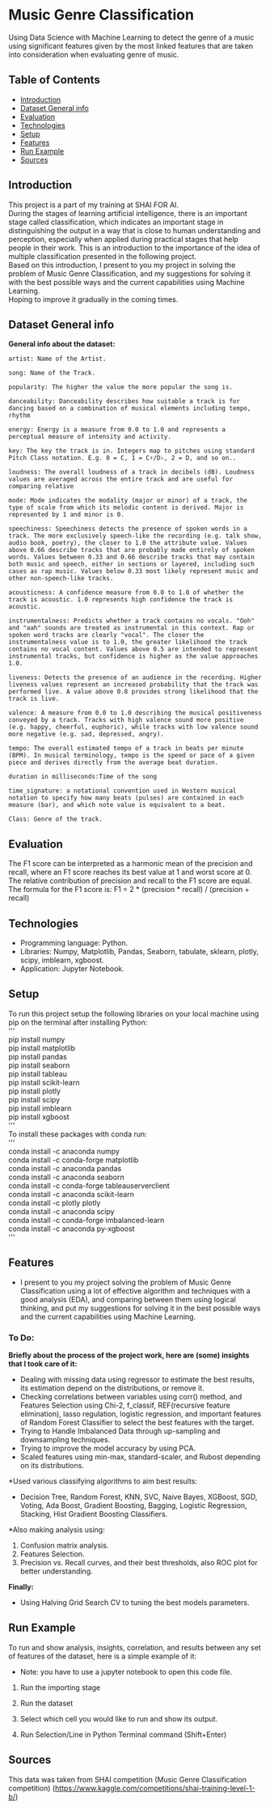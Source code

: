 # Music Genre Classification
Using Data Science with Machine Learning to detect the genre of a music using significant features given by the most linked features that are taken into consideration when evaluating genre of music.

## Table of Contents
* [Introduction](#introduction)
* [Dataset General info](#dataset-general-info)
* [Evaluation](#evaluation)
* [Technologies](#technologies)
* [Setup](#setup)
* [Features](#features)
* [Run Example](#run-example)
* [Sources](#sources)

## Introduction
This project is a part of my training at SHAI FOR AI.\
During the stages of learning artificial intelligence, there is an important stage called classification, which indicates an important stage in distinguishing the output in a way that is close to human understanding and perception, especially when applied during practical stages that help people in their work. This is an introduction to the importance of the idea of multiple classification presented in the following project.\
Based on this introduction, I present to you my project in solving the problem of Music Genre Classification, and my suggestions for solving it with the best possible ways and the current capabilities using Machine Learning.\
Hoping to improve it gradually in the coming times.

## Dataset General info
**General info about the dataset:**

    artist: Name of the Artist.

    song: Name of the Track.

    popularity: The higher the value the more popular the song is.

    danceability: Danceability describes how suitable a track is for dancing based on a combination of musical elements including tempo, rhythm

    energy: Energy is a measure from 0.0 to 1.0 and represents a perceptual measure of intensity and activity.

    key: The key the track is in. Integers map to pitches using standard Pitch Class notation. E.g. 0 = C, 1 = C♯/D♭, 2 = D, and so on..

    loudness: The overall loudness of a track in decibels (dB). Loudness values are averaged across the entire track and are useful for comparing relative

    mode: Mode indicates the modality (major or minor) of a track, the type of scale from which its melodic content is derived. Major is represented by 1 and minor is 0.

    speechiness: Speechiness detects the presence of spoken words in a track. The more exclusively speech-like the recording (e.g. talk show, audio book, poetry), the closer to 1.0 the attribute value. Values above 0.66 describe tracks that are probably made entirely of spoken words. Values between 0.33 and 0.66 describe tracks that may contain both music and speech, either in sections or layered, including such cases as rap music. Values below 0.33 most likely represent music and other non-speech-like tracks.

    acousticness: A confidence measure from 0.0 to 1.0 of whether the track is acoustic. 1.0 represents high confidence the track is acoustic.

    instrumentalness: Predicts whether a track contains no vocals. "Ooh" and "aah" sounds are treated as instrumental in this context. Rap or spoken word tracks are clearly "vocal". The closer the instrumentalness value is to 1.0, the greater likelihood the track contains no vocal content. Values above 0.5 are intended to represent instrumental tracks, but confidence is higher as the value approaches 1.0.

    liveness: Detects the presence of an audience in the recording. Higher liveness values represent an increased probability that the track was performed live. A value above 0.8 provides strong likelihood that the track is live.

    valence: A measure from 0.0 to 1.0 describing the musical positiveness conveyed by a track. Tracks with high valence sound more positive (e.g. happy, cheerful, euphoric), while tracks with low valence sound more negative (e.g. sad, depressed, angry).

    tempo: The overall estimated tempo of a track in beats per minute (BPM). In musical terminology, tempo is the speed or pace of a given piece and derives directly from the average beat duration.

    duration in milliseconds:Time of the song

    time_signature: a notational convention used in Western musical notation to specify how many beats (pulses) are contained in each measure (bar), and which note value is equivalent to a beat.

    Class: Genre of the track.
    
## Evaluation
The F1 score can be interpreted as a harmonic mean of the precision and recall, where an F1 score reaches its best value at 1 and worst score at 0. The relative contribution of precision and recall to the F1 score are equal. The formula for the F1 score is:
                F1 = 2 * (precision * recall) / (precision + recall)
## Technologies
* Programming language: Python.
* Libraries: Numpy, Matplotlib, Pandas, Seaborn, tabulate, sklearn, plotly, scipy, imblearn, xgboost. 
* Application: Jupyter Notebook.

## Setup
To run this project setup the following libraries on your local machine using pip on the terminal after installing Python:\
'''\
pip install numpy\
pip install matplotlib\
pip install pandas\
pip install seaborn\
pip install tableau\
pip install scikit-learn\
pip install plotly\
pip install scipy\
pip install imblearn\
pip install xgboost\
'''\
To install these packages with conda run:\
'''\
conda install -c anaconda numpy\
conda install -c conda-forge matplotlib\
conda install -c anaconda pandas\
conda install -c anaconda seaborn\
conda install -c conda-forge tableauserverclient\
conda install -c anaconda scikit-learn\
conda install -c plotly plotly\
conda install -c anaconda scipy\
conda install -c conda-forge imbalanced-learn\
conda install -c anaconda py-xgboost\
'''

## Features
* I present to you my project solving the problem of Music Genre Classification using a lot of effective algorithm and techniques with a good analysis (EDA), and comparing between them using logical thinking, and put my suggestions for solving it in the best possible ways and the current capabilities using Machine Learning.

### To Do:
**Briefly about the process of the project work, here are (some) insights that I took care of it:**

* Dealing with missing data using regressor to estimate the best results, its estimation depend on the distributions, or remove it.
* Checking correlations between variables using corr() method, and Features Selection using Chi-2, f_classif, REF(recursive feature elimination), lasso regulation, logistic regression, and important features of Random Forest Classifier to select the best features with the target.
* Trying to Handle Imbalanced Data through up-sampling and downsampling techniques.
* Trying to improve the model accuracy by using PCA.
* Scaled features using min-max, standard-scaler, and Rubost depending on its distributions.
  
 *Used various classifying algorithms to aim best results:

* Decision Tree, Random Forest, KNN, SVC, Naive Bayes, XGBoost, SGD, Voting, Ada Boost, Gradient Boosting, Bagging, Logistic Regression, Stacking, Hist Gradient Boosting Classifiers.

 *Also making analysis using:
1. Confusion matrix analysis.
2. Features Selection.
3. Precision vs. Recall curves, and their best thresholds, also ROC plot for better understanding.

**Finally:**

* Using Halving Grid Search CV to tuning the best models parameters.

## Run Example
To run and show analysis, insights, correlation, and results between any set of features of the dataset, here is a simple example of it:

* Note: you have to use a jupyter notebook to open this code file.

1. Run the importing stage

2. Run the dataset

3. Select which cell you would like to run and show its output.

4. Run Selection/Line in Python Terminal command (Shift+Enter)

## Sources
This data was taken from SHAI competition (Music Genre Classification competition)
(https://www.kaggle.com/competitions/shai-training-level-1-b/)
